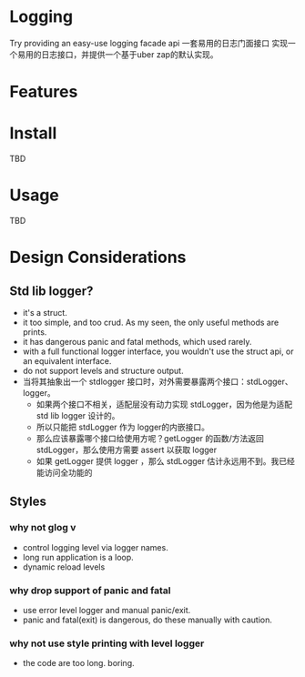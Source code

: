 Logging
===
Try providing an easy-use logging facade api
一套易用的日志门面接口
实现一个易用的日志接口，并提供一个基于uber zap的默认实现。
# Features

# Install
TBD
# Usage
TBD
# Design Considerations
## Std lib logger?
* it's a struct.
* it too simple, and too crud. As my seen, the only useful methods are prints.
* it has dangerous panic and fatal methods, which used rarely.
* with a full functional logger interface, you wouldn't use the struct api, or an equivalent interface.
* do not support levels and structure output.
* 当将其抽象出一个 stdlogger 接口时，对外需要暴露两个接口：stdLogger、logger。
  * 如果两个接口不相关，适配层没有动力实现 stdLogger，因为他是为适配 std lib logger 设计的。
  * 所以只能把 stdLogger 作为 logger的内嵌接口。
  * 那么应该暴露哪个接口给使用方呢？getLogger 的函数/方法返回 stdLogger，那么使用方需要 assert 以获取 logger
  * 如果 getLogger 提供 logger ，那么 stdLogger 估计永远用不到。我已经能访问全功能的
## Styles
### why not glog v
* control logging level via logger names.
* long run application is a loop.
* dynamic reload levels
### why drop support of panic and fatal
* use error level logger and manual panic/exit.
* panic and fatal(exit) is dangerous, do these manually with caution.
### why not use style printing with level logger
* the code are too long. boring.
